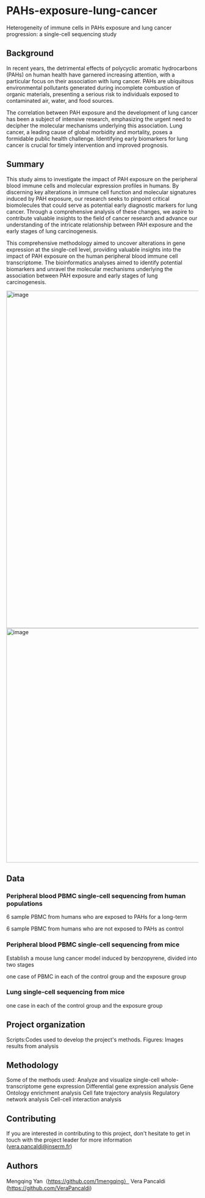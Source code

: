 # PAHs-exposure-lung-cancer
Heterogeneity of immune cells in PAHs exposure and lung cancer progression: a single-cell sequencing study 



## Background


In recent years, the detrimental effects of polycyclic aromatic hydrocarbons (PAHs) on human health have garnered increasing attention, with a particular focus on their association with lung cancer. PAHs are ubiquitous environmental pollutants generated during incomplete combustion of organic materials, presenting a serious risk to individuals exposed to contaminated air, water, and food sources.

The correlation between PAH exposure and the development of lung cancer has been a subject of intensive research, emphasizing the urgent need to decipher the molecular mechanisms underlying this association. Lung cancer, a leading cause of global morbidity and mortality, poses a formidable public health challenge. Identifying early biomarkers for lung cancer is crucial for timely intervention and improved prognosis.


## Summary


This study aims to investigate the impact of PAH exposure on the peripheral blood immune cells and molecular expression profiles in humans. By discerning key alterations in immune cell function and molecular signatures induced by PAH exposure, our research seeks to pinpoint critical biomolecules that could serve as potential early diagnostic markers for lung cancer. Through a comprehensive analysis of these changes, we aspire to contribute valuable insights to the field of cancer research and advance our understanding of the intricate relationship between PAH exposure and the early stages of lung carcinogenesis.

This comprehensive methodology aimed to uncover alterations in gene expression at the single-cell level, providing valuable insights into the impact of PAH exposure on the human peripheral blood immune cell transcriptome. The bioinformatics analyses aimed to identify potential biomarkers and unravel the molecular mechanisms underlying the association between PAH exposure and early stages of lung carcinogenesis.

<img width="882" alt="image" src="https://github.com/1mengqing/PAHs-exposure-lung-cancer/assets/158156342/f5a08175-ebf8-40c4-9812-3d235a5ec049">
<img width="613" alt="image" src="https://github.com/1mengqing/PAHs-exposure-lung-cancer/assets/158156342/a792ad83-4a18-4e59-aebc-0255dfcf68c7">

## Data


### Peripheral blood PBMC single-cell sequencing from human populations

6 sample PBMC from humans who are exposed to PAHs for a long-term

6 sample PBMC from humans who are not exposed to PAHs as control


### Peripheral blood PBMC single-cell sequencing from mice

Establish a mouse lung cancer model induced by benzopyrene, divided into two stages 

one case of PBMC in each of the control group and the exposure group


### Lung single-cell sequencing from mice

one case in each of the control group and the exposure group

## Project organization

Scripts:Codes used to develop the project's methods.
Figures: Images results from analysis 

## Methodology
Some of the methods used:
Analyze and visualize single-cell whole-transcriptome gene expression
Differential gene expression analysis
Gene Ontology enrichment analysis
Cell fate trajectory analysis
Regulatory network analysis
Cell-cell interaction analysis

## Contributing

If you are interested in contributing to this project, don't hesitate to get in touch with the project leader for more information (vera.pancaldi@inserm.fr)

## Authors

Mengqing Yan（https://github.com/1mengqing）
Vera Pancaldi (https://github.com/VeraPancaldi)
